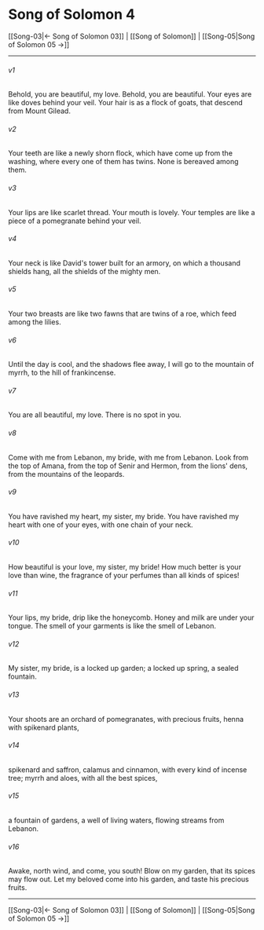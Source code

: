# Song of Solomon 4

[[Song-03|← Song of Solomon 03]] | [[Song of Solomon]] | [[Song-05|Song of Solomon 05 →]]
***



###### v1 
Behold, you are beautiful, my love. Behold, you are beautiful. Your eyes are like doves behind your veil. Your hair is as a flock of goats, that descend from Mount Gilead. 

###### v2 
Your teeth are like a newly shorn flock, which have come up from the washing, where every one of them has twins. None is bereaved among them. 

###### v3 
Your lips are like scarlet thread. Your mouth is lovely. Your temples are like a piece of a pomegranate behind your veil. 

###### v4 
Your neck is like David's tower built for an armory, on which a thousand shields hang, all the shields of the mighty men. 

###### v5 
Your two breasts are like two fawns that are twins of a roe, which feed among the lilies. 

###### v6 
Until the day is cool, and the shadows flee away, I will go to the mountain of myrrh, to the hill of frankincense. 

###### v7 
You are all beautiful, my love. There is no spot in you. 

###### v8 
Come with me from Lebanon, my bride, with me from Lebanon. Look from the top of Amana, from the top of Senir and Hermon, from the lions' dens, from the mountains of the leopards. 

###### v9 
You have ravished my heart, my sister, my bride. You have ravished my heart with one of your eyes, with one chain of your neck. 

###### v10 
How beautiful is your love, my sister, my bride! How much better is your love than wine, the fragrance of your perfumes than all kinds of spices! 

###### v11 
Your lips, my bride, drip like the honeycomb. Honey and milk are under your tongue. The smell of your garments is like the smell of Lebanon. 

###### v12 
My sister, my bride, is a locked up garden; a locked up spring, a sealed fountain. 

###### v13 
Your shoots are an orchard of pomegranates, with precious fruits, henna with spikenard plants, 

###### v14 
spikenard and saffron, calamus and cinnamon, with every kind of incense tree; myrrh and aloes, with all the best spices, 

###### v15 
a fountain of gardens, a well of living waters, flowing streams from Lebanon. 

###### v16 
Awake, north wind, and come, you south! Blow on my garden, that its spices may flow out. Let my beloved come into his garden, and taste his precious fruits.

***
[[Song-03|← Song of Solomon 03]] | [[Song of Solomon]] | [[Song-05|Song of Solomon 05 →]]
